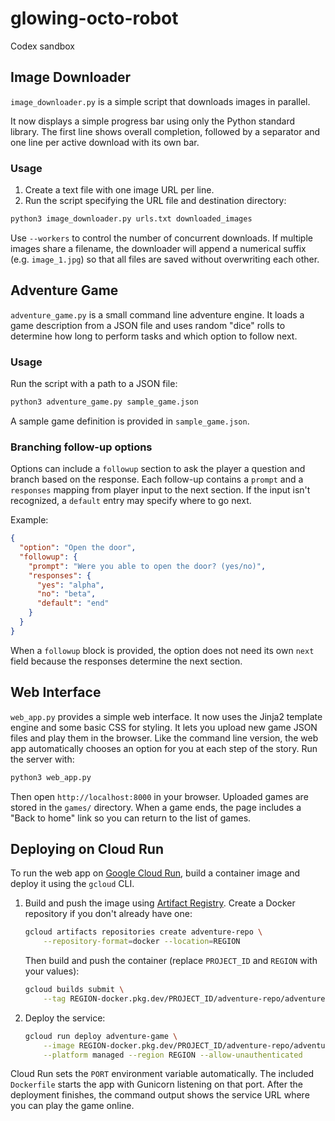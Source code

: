 # glowing-octo-robot
Codex sandbox

## Image Downloader

`image_downloader.py` is a simple script that downloads images in parallel.

It now displays a simple progress bar using only the Python standard library.
The first line shows overall completion, followed by a separator and one line
per active download with its own bar.

### Usage

1. Create a text file with one image URL per line.
2. Run the script specifying the URL file and destination directory:

```bash
python3 image_downloader.py urls.txt downloaded_images
```

Use `--workers` to control the number of concurrent downloads.
If multiple images share a filename, the downloader will append a numerical
suffix (e.g. `image_1.jpg`) so that all files are saved without overwriting
each other.

## Adventure Game

`adventure_game.py` is a small command line adventure engine.
It loads a game description from a JSON file and uses random "dice"
rolls to determine how long to perform tasks and which option to
follow next.

### Usage

Run the script with a path to a JSON file:

```bash
python3 adventure_game.py sample_game.json
```

A sample game definition is provided in `sample_game.json`.

### Branching follow-up options

Options can include a `followup` section to ask the player a question and
branch based on the response. Each follow-up contains a `prompt` and a
`responses` mapping from player input to the next section. If the input
isn't recognized, a `default` entry may specify where to go next.

Example:

```json
{
  "option": "Open the door",
  "followup": {
    "prompt": "Were you able to open the door? (yes/no)",
    "responses": {
      "yes": "alpha",
      "no": "beta",
      "default": "end"
    }
  }
}
```

When a `followup` block is provided, the option does not need its own
`next` field because the responses determine the next section.

## Web Interface

`web_app.py` provides a simple web interface. It now uses the Jinja2 template
engine and some basic CSS for styling.
It lets you upload new game JSON files and play them in the browser.
Like the command line version, the web app automatically chooses an option for you at each step of the story.
Run the server with:

```bash
python3 web_app.py
```

Then open `http://localhost:8000` in your browser.  Uploaded games are
stored in the `games/` directory. When a game ends, the page includes a
"Back to home" link so you can return to the list of games.

## Deploying on Cloud Run

To run the web app on [Google Cloud Run](https://cloud.google.com/run), build
a container image and deploy it using the `gcloud` CLI.

1. Build and push the image using [Artifact Registry](https://cloud.google.com/artifact-registry). Create a Docker repository if you don't already have one:

   ```bash
   gcloud artifacts repositories create adventure-repo \
       --repository-format=docker --location=REGION
   ```

   Then build and push the container (replace `PROJECT_ID` and `REGION` with your values):

   ```bash
   gcloud builds submit \
       --tag REGION-docker.pkg.dev/PROJECT_ID/adventure-repo/adventure-game .
   ```

2. Deploy the service:

   ```bash
   gcloud run deploy adventure-game \
       --image REGION-docker.pkg.dev/PROJECT_ID/adventure-repo/adventure-game \
       --platform managed --region REGION --allow-unauthenticated
   ```

Cloud Run sets the `PORT` environment variable automatically. The included
`Dockerfile` starts the app with Gunicorn listening on that port. After the
deployment finishes, the command output shows the service URL where you can
play the game online.
